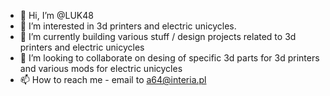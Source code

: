 - 👋 Hi, I’m @LUK48
- 👀 I’m interested in 3d printers and electric unicycles.
- 🌱 I’m currently building various stuff / design projects related to 3d printers and electric unicycles
- 💞️ I’m looking to collaborate on desing of specific 3d parts for 3d printers and various mods for electric unicycles
- 📫 How to reach me  - email to a64@interia.pl

<!---
LUK48/LUK48 is a ✨ special ✨ repository because its `README.md` (this file) appears on your GitHub profile.
You can click the Preview link to take a look at your changes.
--->
